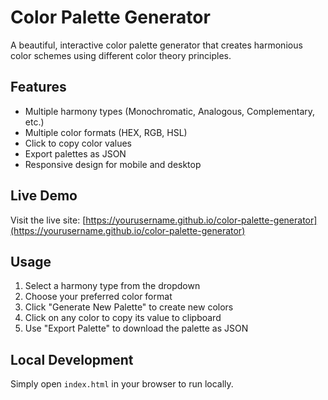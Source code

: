 # Color Palette Generator

A beautiful, interactive color palette generator that creates harmonious color schemes using different color theory principles.

## Features

- Multiple harmony types (Monochromatic, Analogous, Complementary, etc.)
- Multiple color formats (HEX, RGB, HSL)
- Click to copy color values
- Export palettes as JSON
- Responsive design for mobile and desktop

## Live Demo

Visit the live site: [https://yourusername.github.io/color-palette-generator](https://yourusername.github.io/color-palette-generator)

## Usage

1. Select a harmony type from the dropdown
2. Choose your preferred color format
3. Click "Generate New Palette" to create new colors
4. Click on any color to copy its value to clipboard
5. Use "Export Palette" to download the palette as JSON

## Local Development

Simply open `index.html` in your browser to run locally.